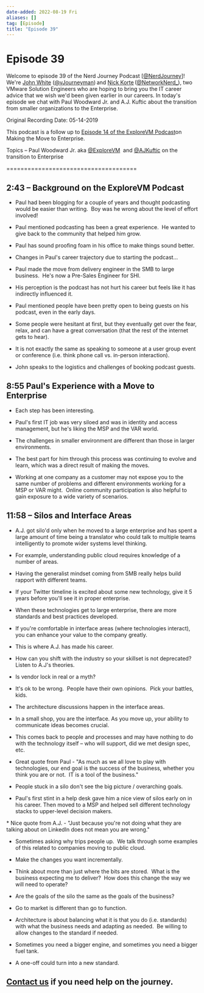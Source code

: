 ```yaml
---
date-added: 2022-08-19 Fri
aliases: []
tag: [Episode]
title: "Episode 39"
---
```


# Episode 39

Welcome to episode 39 of the Nerd Journey Podcast [[@NerdJourney](https://twitter.com/NerdJourney/)]! We're [John White](https://www.linkedin.com/in/vJourneyman/) ([@vJourneyman](https://twitter.com/vJourneyman)) and [Nick Korte](https://www.linkedin.com/in/nickkortenetworknerd/) ([@NetworkNerd_](https://twitter.com/NetworkNerd_/)), two VMware Solution Engineers who are hoping to bring you the IT career advice that we wish we'd been given earlier in our careers. In today's episode we chat with Paul Woodward Jr. and A.J. Kuftic about the transition from smaller organizations to the Enterprise.   

Original Recording Date: 05-14-2019 

This podcast is a follow up to [Episode 14 of the ExploreVM Podcast]([http://www.explorevm.com/2017/10/explorevm-podcast-episode-14-making.html](http://www.explorevm.com/2017/10/explorevm-podcast-episode-14-making.html))on Making the Move to Enterprise. 

Topics – Paul Woodward Jr. aka [@ExploreVM](https://twitter.com/explorevm)  and [@AJKuftic](https://twitter.com/ajkuftic) on the transition to Enterprise 

===================================== 

## 2:43 – Background on the ExploreVM Podcast 

* Paul had been blogging for a couple of years and thought podcasting would be easier than writing.  Boy was he wrong about the level of effort involved! 

* Paul mentioned podcasting has been a great experience.  He wanted to give back to the community that helped him grow. 

* Paul has sound proofing foam in his office to make things sound better. 

* Changes in Paul's career trajectory due to starting the podcast... 

* Paul made the move from delivery engineer in the SMB to large business.  He's now a Pre-Sales Engineer for SHI. 

* His perception is the podcast has not hurt his career but feels like it has indirectly influenced it. 

* Paul mentioned people have been pretty open to being guests on his podcast, even in the early days.   

* Some people were hesitant at first, but they eventually get over the fear, relax, and can have a great conversation (that the rest of the internet gets to hear). 

* It is not exactly the same as speaking to someone at a user group event or conference (i.e. think phone call vs. in-person interaction). 

* John speaks to the logistics and challenges of booking podcast guests. 

## 8:55 Paul's Experience with a Move to Enterprise 

* Each step has been interesting.   

* Paul's first IT job was very siloed and was in identity and access management, but he's liking the MSP and the VAR world. 

* The challenges in smaller environment are different than those in larger environments.   

* The best part for him through this process was continuing to evolve and learn, which was a direct result of making the moves. 

* Working at one company as a customer may not expose you to the same number of problems and different environments working for a MSP or VAR might.  Online community participation is also helpful to gain exposure to a wide variety of scenarios. 

## 11:58 – Silos and Interface Areas 

* A.J. got silo'd only when he moved to a large enterprise and has spent a large amount of time being a translator who could talk to multiple teams intelligently to promote wider systems level thinking. 

* For example, understanding public cloud requires knowledge of a number of areas. 

* Having the generalist mindset coming from SMB really helps build rapport with different teams. 

* If your Twitter timeline is excited about some new technology, give it 5 years before you'll see it in proper enterprise. 

* When these technologies get to large enterprise, there are more standards and best practices developed. 

* If you're comfortable in interface areas (where technologies interact), you can enhance your value to the company greatly. 

* This is where A.J. has made his career. 

* How can you shift with the industry so your skillset is not deprecated?  Listen to A.J's theories. 

* Is vendor lock in real or a myth? 

* It's ok to be wrong.  People have their own opinions.  Pick your battles, kids. 

* The architecture discussions happen in the interface areas. 

* In a small shop, you are the interface. As you move up, your ability to communicate ideas becomes crucial. 

* This comes back to people and processes and may have nothing to do with the technology itself – who will support, did we met design spec, etc. 

* Great quote from Paul - "As much as we all love to play with technologies, our end goal is the success of the business, whether you think you are or not.  IT is a tool of the business." 

* People stuck in a silo don't see the big picture / overarching goals. 

* Paul's first stint in a help desk gave him a nice view of silos early on in his career. Then moved to a MSP and helped sell different technology stacks to upper-level decision makers. 

* Nice quote from A.J. - "Just because you're not doing what they are talking about on LinkedIn does not mean you are wrong." 

* Sometimes asking why trips people up.  We talk through some examples of this related to companies moving to public cloud. 

* Make the changes you want incrementally. 

* Think about more than just where the bits are stored.  What is the business expecting me to deliver?  How does this change the way we will need to operate? 

* Are the goals of the silo the same as the goals of the business? 

* Go to market is different than go to function. 

* Architecture is about balancing what it is that you do (i.e. standards) with what the business needs and adapting as needed.  Be willing to allow changes to the standard if needed. 

* Sometimes you need a bigger engine, and sometimes you need a bigger fuel tank. 

* A one-off could turn into a new standard. 

## [Contact us](https://twitter.com/NerdJourney) if you need help on the journey. 